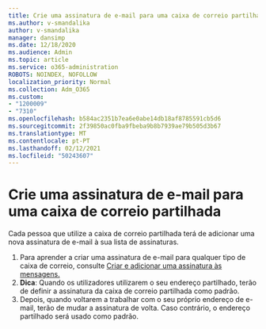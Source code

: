 ```yaml
---
title: Crie uma assinatura de e-mail para uma caixa de correio partilhada
ms.author: v-smandalika
author: v-smandalika
manager: dansimp
ms.date: 12/18/2020
ms.audience: Admin
ms.topic: article
ms.service: o365-administration
ROBOTS: NOINDEX, NOFOLLOW
localization_priority: Normal
ms.collection: Adm_O365
ms.custom:
- "1200009"
- "7310"
ms.openlocfilehash: b584ac2351b7ea6e0abe14db18af8785591cb5d6
ms.sourcegitcommit: 2f39850ac0fba9fbeba9b8b7939ae79b505d3b67
ms.translationtype: MT
ms.contentlocale: pt-PT
ms.lasthandoff: 02/12/2021
ms.locfileid: "50243607"
---
```

# <a name="create-an-email-signature-for-a-shared-mailbox"></a>Crie uma assinatura de e-mail para uma caixa de correio partilhada

Cada pessoa que utilize a caixa de correio partilhada terá de adicionar uma nova assinatura de e-mail à sua lista de assinaturas.

1. Para aprender a criar uma assinatura de e-mail para qualquer tipo de caixa de correio, consulte [Criar e adicionar uma assinatura às mensagens.](https://support.office.com/article/8ee5d4f4-68fd-464a-a1c1-0e1c80bb27f2)
2. **Dica**: Quando os utilizadores utilizarem o seu endereço partilhado, terão de definir a assinatura da caixa de correio partilhada como padrão.
3. Depois, quando voltarem a trabalhar com o seu próprio endereço de e-mail, terão de mudar a assinatura de volta. Caso contrário, o endereço partilhado será usado como padrão.